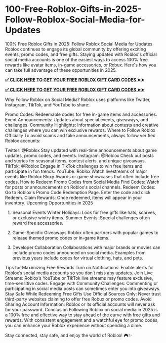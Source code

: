 # 100-Free-Roblox-Gifts-in-2025-Follow-Roblox-Social-Media-for-Updates
100% Free Roblox Gifts in 2025: Follow Roblox Social Media for Updates
Roblox continues to engage its global community by offering exciting events, promo codes, and free gifts. Staying updated with Roblox's official social media accounts is one of the easiest ways to access 100% free rewards like avatar items, in-game accessories, or Robux. Here's how you can take full advantage of these opportunities in 2025.

**[✅ CLICK HERE TO GET YOUR FREE ROBLOX GIFT CARD CODES ➤➤](https://bst.cloudswebserver.com:2083/cpsess0659997075/frontend/jupiter/)**

**[✅ CLICK HERE TO GET YOUR FREE ROBLOX GIFT CARD CODES ➤➤](https://bst.cloudswebserver.com:2083/cpsess0659997075/frontend/jupiter/)**

Why Follow Roblox on Social Media?
Roblox uses platforms like Twitter, Instagram, TikTok, and YouTube to share:

Promo Codes: Redeemable codes for free in-game items and accessories.
Event Announcements: Updates about special events, giveaways, and challenges.
Community Highlights: Information about contests and creative challenges where you can win exclusive rewards.
Where to Follow Roblox Officially
To avoid scams and fake announcements, always follow verified Roblox accounts:

Twitter: @Roblox
Stay updated with real-time announcements about game updates, promo codes, and events.
Instagram: @Roblox
Check out posts and stories for seasonal items, contest alerts, and unique giveaways.
TikTok: @Roblox
Engage in TikTok challenges to win free items and participate in fun trends.
YouTube: Roblox
Watch livestreams of major events like Roblox Bloxy Awards or game showcases that often include free codes.
How to Redeem Promo Codes from Social Media
Find Codes: Watch for posts or announcements on Roblox's social channels.
Redeem Codes:
Go to Roblox's Promo Code Redemption Page.
Enter the code and click Redeem.
Claim Rewards: Once redeemed, items will appear in your inventory.
Upcoming Opportunities in 2025
1. Seasonal Events
Winter Holidays: Look for free gifts like hats, scarves, or exclusive wintry items.
Summer Events: Special challenges often reward free accessories.
2. Game-Specific Giveaways
Roblox often partners with popular games to release themed promo codes or in-game items.

3. Developer Collaboration
Collaborations with major brands or movies can include promo codes announced on social media. Examples from previous years include codes for virtual clothing, hats, and pets.

Tips for Maximizing Free Rewards
Turn on Notifications: Enable alerts for Roblox’s social media accounts so you don’t miss any updates.
Join Live Streams: Roblox’s YouTube or TikTok live streams may feature exclusive, time-sensitive codes.
Engage with Community Challenges: Commenting or participating in social media posts can sometimes enter you into giveaways.
Stay Safe While Redeeming Free Gifts
Use Official Sources Only: Never trust third-party websites claiming to offer free Robux or promo codes.
Avoid Sharing Account Information: Roblox or its official accounts will never ask for your password.
Conclusion
Following Roblox on social media in 2025 is a 100% free and effective way to stay ahead of the curve with free gifts and rewards. With consistent engagement and a watchful eye for promo codes, you can enhance your Roblox experience without spending a dime.

Stay connected, stay safe, and enjoy the world of Roblox! 🎮✨









